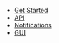 * [Get Started](README.md#Info)
* [API](api.md)
* [Notifications](notifications.md)
* [GUI](gui.md)
